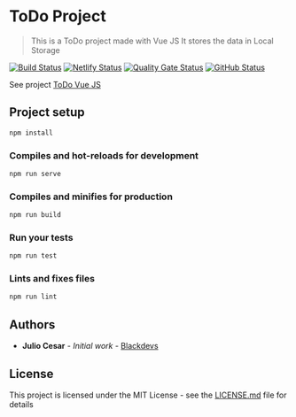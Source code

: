 # ToDo Project

> This is a ToDo project made with Vue JS
It stores the data in Local Storage

[![Build Status](https://badgen.net/travis/julio-cesar-development/todo-vue?icon=travis&color=green)](https://travis-ci.org/julio-cesar-development/todo-vue)
[![Netlify Status](https://api.netlify.com/api/v1/badges/35949db2-73aa-4155-b376-e36ad9a163ec/deploy-status)](https://app.netlify.com/sites/todo-vue-tasks/deploys)
[![Quality Gate Status](https://sonarcloud.io/api/project_badges/measure?project=julio-cesar-development_todo-vue&metric=alert_status)](https://sonarcloud.io/dashboard?id=julio-cesar-development_todo-vue)
[![GitHub Status](https://badgen.net/github/status/julio-cesar-development/todo-vue)](https://github.com/julio-cesar-development/todo-vue)

See project [ToDo Vue JS](https://todo-vue-tasks.netlify.com)

## Project setup

```bash
npm install
```

### Compiles and hot-reloads for development

```bash
npm run serve
```

### Compiles and minifies for production

```bash
npm run build
```

### Run your tests

```bash
npm run test
```

### Lints and fixes files

```bash
npm run lint
```

## Authors

* **Julio Cesar** - *Initial work* - [Blackdevs](https://blackdevs.com.br)

## License

This project is licensed under the MIT License - see the [LICENSE.md](LICENSE.md) file for details

